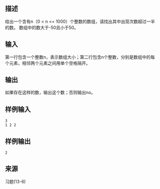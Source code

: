 ## 描述


给出一个含有n（0 < n <= 1000）个整数的数组，请找出其中出现次数超过一半的数。 数组中的数大于-50且小于50。

## 输入


第一行包含一个整数n，表示数组大小；第二行包含n个整数，分别是数组中的每个元素，相邻两个元素之间用单个空格隔开。

## 输出


如果存在这样的数，输出这个数；否则输出no。

## 样例输入


```
3
1 2 2
```


## 样例输出


```
2
```


## 来源


习题(13-6)

